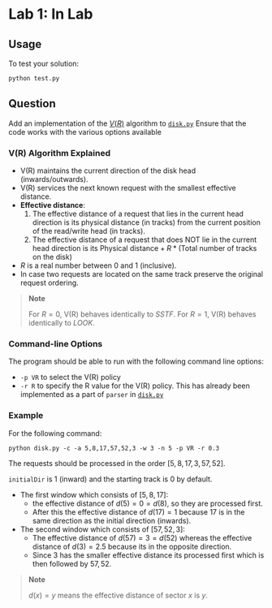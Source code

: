 # Lab 1: In Lab

## Usage

To test your solution:

```bash
python test.py
```

## Question

Add an implementation of the [$V(R)$](https://dl.acm.org/doi/pdf/10.1145/7351.8929) algorithm to [`disk.py`](disk.py)
Ensure that the code works with the various options available

### V(R) Algorithm Explained

- V(R) maintains the current direction of the disk head (inwards/outwards).
- V(R) services the next known request with the smallest effective distance.
- **Effective distance**:
  1. The effective distance of a request that lies in the current head direction is its physical distance (in tracks) from the current position of the read/write head (in tracks).
  2. The effective distance of a request that does NOT lie in the current head direction is its $\text{Physical distance} + R * (\text{Total number of tracks on the disk})$
- $R$ is a real number between $0$ and $1$ (inclusive).
- In case two requests are located on the same track preserve the original request ordering.

> **Note**
>
> For $R = 0$, V(R) behaves identically to $SSTF$.
> For $R = 1$, V(R) behaves identically to $LOOK$.

### Command-line Options

The program should be able to run with the following command line options:

- `-p VR` to select the V(R) policy
- `-r R` to specify the R value for the V(R) policy. This has already been implemented as a part of `parser` in [`disk.py`](disk.py)

### Example

For the following command:

```console
python disk.py -c -a 5,8,17,57,52,3 -w 3 -n 5 -p VR -r 0.3
```

The requests should be processed in the order $[5,8,17,3,57,52]$.

`initialDir` is $1$ (inward) and the starting track is $0$ by default.

- The first window which consists of $[5, 8, 17]$:
  - the effective distance of $d(5) = 0 = d(8)$, so they are processed first.
  - After this the effective distance of $d(17) = 1$ because $17$ is in the same direction as the initial direction (inwards).
- The second window which consists of $[57,52,3]$:
  - The effective distance of $d(57) = 3 = d(52)$ whereas the effective distance of $d(3) = 2.5$ because its in the opposite direction.
  - Since $3$ has the smaller effective distance its processed first which is then followed by $57, 52$.

> **Note**
>
> $d(x) = y$ means the effective distance of sector $x$ is $y$.
